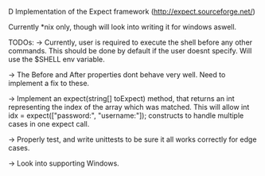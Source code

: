 D Implementation of the Expect framework (http://expect.sourceforge.net/)

Currently *nix only, though will look into writing it for windows aswell.

TODOs:
-> Currently, user is required to execute the shell before any other commands. This should be done by default if the user doesnt specify.
Will use the $SHELL env variable.

-> The Before and After properties dont behave very well. Need to implement a fix to these.

-> Implement an expect(string[] toExpect) method, that returns an int representing the index of the array which was matched.
   This will allow int idx = expect(["password:", "username:"]); constructs to handle multiple cases in one expect call.
    
-> Properly test, and write unittests to be sure it all works correctly for edge cases.

-> Look into supporting Windows.
